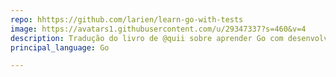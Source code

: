 ```yaml
---
repo: hhttps://github.com/larien/learn-go-with-tests
image: https://avatars1.githubusercontent.com/u/29347337?s=460&v=4
description: Tradução do livro de @quii sobre aprender Go com desenvolvimento orientado a testes
principal_language: Go

---
```

